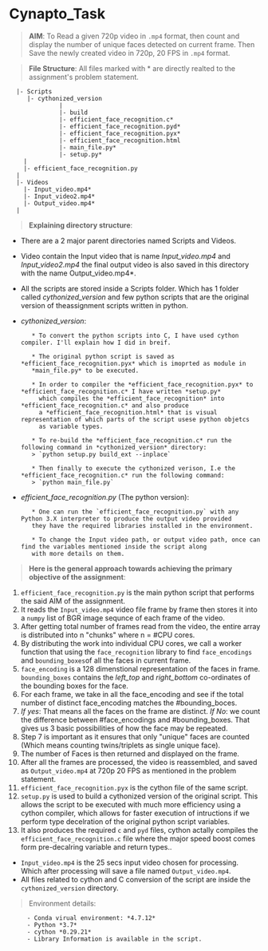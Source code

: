 # Cynapto_Task

> **AIM**: To Read a given 720p video in `.mp4` format, then count and display the number of unique faces detected on current frame. Then Save the newly created 
         video in 720p, 20 FPS in `.mp4` format.
         
> **File Structure**:
All files marked with * are directly realted to the assignment's problem statement.

      |- Scripts
         |- cythonized_version
                  |
                  |- build
                  |- efficient_face_recognition.c*
                  |- efficient_face_recognition.pyd*
                  |- efficient_face_recognition.pyx*
                  |- efficient_face_recognition.html
                  |- main_file.py*
                  |- setup.py*
        |
        |- efficient_face_recognition.py
      |
      |- Videos
        |- Input_video.mp4*
        |- Input_video2.mp4*
        |- Output_video.mp4*
      |
        
> **Explaining directory structure**:

 * There are a 2 major parent directories named Scripts and Videos.
         
 * Video contain the Input video that is name *Input_video.mp4* and *Input_video2.mp4* the final output video is also saved in this directory with the name Output_video.mp4*.
         
* All the scripts are stored inside a Scripts folder. Which has 1 folder called *cythonized_version* and few python scripts that are the original version of theassignment scripts written in python.
         
- *cythonized_version*: 

         * To convert the python scripts into C, I have used cython compiler. I'll explain how I did in breif.
         
         * The original python script is saved as *efficient_face_recognition.pyx* which is imoprted as module in 
         *main_file.py* to be executed.
         
         * In order to compiler the *efficient_face_recognition.pyx* to *efficient_face_recognition.c* I have written *setup.py* 
           which compiles the *efficient_face_recognition* into *efficient_face_recognition.c* and also produce 
           a *efficient_face_recognition.html* that is visual representation of which parts of the script usese python objetcs 
           as variable types.
           
         * To re-build the *efficient_face_recognition.c* run the following command in *cythonized_version* directory:
         > `python setup.py build_ext --inplace`
         
         * Then finally to execute the cythonized verison, I.e the *efficient_face_recognition.c* run the following command:
         > `python main_file.py`

- *efficient_face_recognition.py* (The python version):

         * One can run the `efficient_face_recognition.py` with any Python 3.X interpreter to produce the output video provided 
         they have the required libraries installed in the environment.
         
         * To change the Input video path, or output video path, once can find the variables mentioned inside the script along 
         with more details on them.
          
> **Here is the general approach towards achieving the primary objective of the assignment**:

1. `efficient_face_recognition.py` is the main python script that performs the said AIM of the assignment. 
2. It reads the `Input_video.mp4` video file frame by frame then stores it into a `numpy` list of BGR image sequnce of each frame of the video.
3. After getting total number of frames read from the video, the entire array is distributed into n "chunks" where n = #CPU cores.
4. By distributing the work into individual CPU cores, we call a worker function that using the `face_recognition` library to find `face_encodings` and `bounding_boxes`of all      the faces in current frame.
5. `face_encoding` is a 128 dimenstional representation of the faces in frame. `bounding_boxes` contains the *left_top* and *right_bottom* co-ordinates of the bounding              boxes for      the face.
6. For each frame, we take in all the face_encoding and see if the total number of distinct face_encoding matches the #bounding_boces.
7. *If yes*: That means all the faces on the frame are distinct.
   *If No*: we count the difference between #face_encodings and #bounding_boxes. That gives us 3 basic possibilities of how the face may be repeated.
8. Step 7 is important as it ensures that only "unique" faces are counted (Which means counting twins/triplets as single unique face).
9. The number of Faces is then returned and displayed on the frame.
10. After all the frames are processed, the video is reassembled, and saved as `Output_video.mp4` at 720p 20 FPS as mentioned in the problem statement.
11. `efficient_face_recognition.pyx` is the cython file of the same script. 
12. `setup.py`  is used to build a cythonized version of the original script. This allows the script to be executed with much more efficiency using a cython compiler, which allows for faster execution of intructions if we perform type decelration of the original python script variables.
13. It also produces the required `c` and `pyd` files, cython actally compiles the `efficient_face_recognition.c` file where the major speed boost comes form pre-decalring variable and return types..

* `Input_video.mp4` is the 25 secs input video chosen for processing. Which after processing will save a file named `Output_video.mp4`.
* All files related to cython and C conversion of the script are inside the `cythonized_version` directory.



> Environment details:

         - Conda virual environment: *4.7.12*
         - Python *3.7*
         - cython *0.29.21*
         - Library Information is available in the script.


